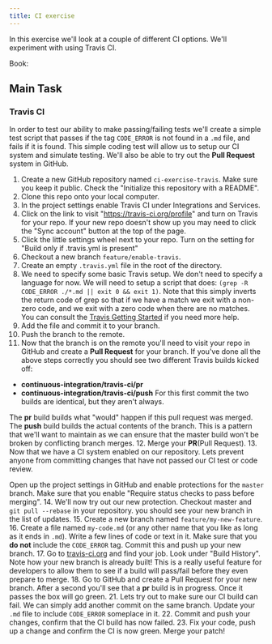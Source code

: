 ```yaml
---
title: CI exercise
---
```


In this exercise we'll look at a couple of different CI options.
We'll experiment with using Travis CI.

Book:

## Main Task
### Travis CI

In order to test our ability to make passing/failing tests we'll create a simple
test script that passes if the tag `CODE_ERROR` is not found in a `.md` file, and fails
if it is found. This simple coding test will allow us to setup our CI system and
simulate testing.  We'll also be able to try out the **Pull Request** system in GitHub.

1. Create a new GitHub repository named `ci-exercise-travis`.  Make sure you keep it public.
Check the "Initialize this repository with a README".
2. Clone this repo onto your local computer.
3. In the project settings enable Travis CI under Integrations and Services.
4. Click on the link to visit "https://travis-ci.org/profile" and turn on Travis for your repo.
   If your new repo doesn't show up you may need to click the "Sync account" button at the top of the page.
5. Click the little settings wheel next to your repo. Turn on the setting for "Build only if
  .travis.yml is present"
6. Checkout a new branch `feature/enable-travis`.
7. Create an empty `.travis.yml` file in the root of the directory.
8. We need to specify some basic Travis setup. We don't need to specify a language for now.  We will
   need to setup a script that does:
   `(grep -R CODE_ERROR ./*.md || exit 0 && exit 1)`.  Note that this simply inverts the return code of
   grep so that if we have a match we exit with a non-zero code, and we exit with a zero code when there
   are no matches. You can consult the [Travis Getting Started](https://docs.travis-ci.com/user/getting-started/)
   if you need more help.
9. Add the file and commit it to your branch.
10. Push the branch to the remote.
11. Now that the branch is on the remote you'll need to visit your repo in GitHub and create a
   **Pull Request** for your branch.  If you've done all the above steps correctly you should see
   two different Travis builds kicked off:
  - **continuous-integration/travis-ci/pr**
  - **continuous-integration/travis-ci/push**
  For this first commit the two builds are identical, but they aren't always.

  The **pr** build builds what "would" happen if this pull request was merged.  The **push**
  build builds the actual contents of the branch.  This is a pattern that we'll want to maintain as
  we can ensure that the master build won't be broken by conflicting branch merges.
12. Merge your **PR**(Pull Request).
13. Now that we have a CI system enabled on our repository.  Lets prevent anyone from committing
  changes that have not passed our CI test or code review.

  Open up the project settings in GitHub and enable protections for the `master` branch.  Make sure
  that you enable "Require status checks to pass before merging".
14. We'll now try out our new protection. Checkout master and `git pull --rebase` in your repository.
  you should see your new branch in the list of updates.
15. Create a new branch named `feature/my-new-feature`.
16. Create a file named `my-code.md` (or any other name that you like as long as it ends in `.md`).
  Write a few lines of code or text in it.  Make sure that you **do not** include the `CODE_ERROR` tag.
  Commit this and push up your new branch.
17. Go to [travis-ci.org](https://travis-ci.org) and find your job. Look under "Build History". Note how your new branch
  is already built! This is a really useful feature for developers to allow them to see if a build will
  pass/fail before they even prepare to merge.
18. Go to GitHub and create a Pull Request for your new branch. After a second you'll see that a **pr**
  build is in progress.  Once it passes the box will go green.
21. Lets try out to make sure our CI build can fail.  We can simply add another commit on the same branch.
  Update your `.md` file to include `CODE_ERROR` someplace in it.
22. Commit and push your changes, confirm that the CI build has now failed.
23. Fix your code, push up a change and confirm the CI is now green.  Merge your patch!
